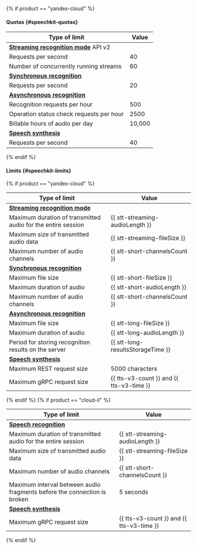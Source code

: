 {% if product == "yandex-cloud" %}

#### Quotas {#speechkit-quotas}

| Type of limit | Value |
----- | -----
| [**Streaming recognition mode**](../speechkit/stt/streaming.md) API v2 |
| Requests per second | 40 |
| Number of concurrently running streams | 60 |
| [**Synchronous recognition**](../speechkit/stt/request.md) |
| Requests per second | 20 |
| [**Asynchronous recognition**](../speechkit/stt/transcribation.md) |
| Recognition requests per hour | 500 |
| Operation status check requests per hour | 2500 |
| Billable hours of audio per day | 10,000 |
| [**Speech synthesis**](../speechkit/tts/request.md) |
| Requests per second | 40 |

{% endif %}

#### Limits {#speechkit-limits}

{% if product == "yandex-cloud" %}

| Type of limit | Value |
----- | -----
| [**Streaming recognition mode**](../speechkit/stt/streaming.md) |
| Maximum duration of transmitted audio for the entire session | {{ stt-streaming-audioLength }} |
| Maximum size of transmitted audio data | {{ stt-streaming-fileSize }} |
| Maximum number of audio channels | {{ stt-short-channelsCount }} |
| [**Synchronous recognition**](../speechkit/stt/request.md) | |
| Maximum file size | {{ stt-short-fileSize }} |
| Maximum duration of audio | {{ stt-short-audioLength }} |
| Maximum number of audio channels | {{ stt-short-channelsCount }} |
| [**Asynchronous recognition**](../speechkit/stt/transcribation.md) |
| Maximum file size | {{ stt-long-fileSize }} |
| Maximum duration of audio | {{ stt-long-audioLength }} |
| Period for storing recognition results on the server | {{ stt-long-resultsStorageTime }} |
| [**Speech synthesis**](../speechkit/tts/index.md) |
| Maximum REST request size | 5000 characters |
| Maximum gRPC request size | {{ tts-v3-count }} and {{ tts-v3-time }} |

{% endif %}
{% if product == "cloud-il" %}

| Type of limit | Value |
----- | -----
| [**Speech recognition**](../speechkit/stt/streaming.md) |
| Maximum duration of transmitted audio for the entire session | {{ stt-streaming-audioLength }} |
| Maximum size of transmitted audio data | {{ stt-streaming-fileSize }} |
| Maximum number of audio channels | {{ stt-short-channelsCount }} |
| Maximum interval between audio fragments before the connection is broken | 5 seconds |
| [**Speech synthesis**](../speechkit/tts/index.md) |
| Maximum gRPC request size | {{ tts-v3-count }} and {{ tts-v3-time }} |

{% endif %}